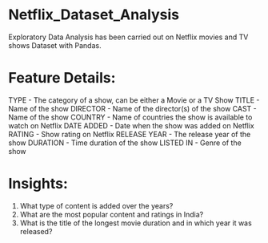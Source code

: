 # Netflix_Dataset_Analysis
Exploratory Data Analysis has been carried out on Netflix movies and TV shows Dataset with Pandas.

# Feature Details:
TYPE - The category of a show, can be either a Movie or a TV Show TITLE - Name of the show DIRECTOR - Name of the director(s) of the show CAST - Name of the show COUNTRY - Name of countries the show is available to watch on Netflix DATE ADDED - Date when the show was added on Netflix RATING - Show rating on Netflix RELEASE YEAR - The release year of the show DURATION - Time duration of the show LISTED IN - Genre of the show

# Insights:
1. What type of content is added over the years?
2. What are the most popular content and ratings in India?
3. What is the title of the longest movie duration and in which year it was released?
